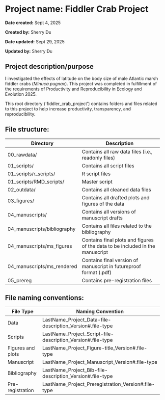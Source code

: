 # Project name: Fiddler Crab Project

**Date created:** Sept 4, 2025

**Created by:** Sherry Du

**Date updated:** Sept 29, 2025

**Updated by:** Sherry Du

## Project description/purpose

I investigated the effects of latitude on the body size of male Atlantic marsh fiddler crabs (*Minuca pugnax*). This project was completed in fulfillment of the requirements of Productivity and Reproducibility in Ecology and Evolution 2025.

This root directory ('fiddler_crab_project') contains folders and files related to this project to help increase productivity, transparency, and reproducibility.

## File structure:

| Directory       | Description                                         |
| --------------- | --------------------------------------------------- |
| 00_rawdata/     | Contains  all raw data files (i.e., readonly files) |
| 01_scripts/     | Contains all script files                           |
| 01_scripts/r_scripts/ | R script files |
| 01_scripts/RMD_scripts/ | Master script |
| 02_outdata/     | Contains all cleaned data files                     |
| 03_figures/     | Contains all drafted plots and figures of the data          |
| 04_manuscripts/ | Contains all versions of manuscript drafts          |
| 04_manuscripts/bibliography | Contains all files related to the bibliography         |
| 04_manuscripts/ms_figures | Contains final plots and figures of the data to be included in the manuscript        |
| 04_manuscripts/ms_rendered | Contains final version of manuscript in futureproof format (.pdf)      |
| 05_prereg | Contains pre-registration files       |

## File naming conventions:

| File Type                   | Naming Convention                                        |
| --------------------------- | -------------------------------------------------------- |
| Data | LastName_Project_Data-file-description_Version#.file-type         |
| Scripts                    | LastName_Project_Script-file-description_Version#.file-type              |
| Figures and plots           | LastName_Project_Figure-title_Version#.file-type          |
| Manuscript                       | LastName_Project_Manuscript_Version#.file-type |
| Bibliography                       | LastName_Project_Bib-file-description_Version#.file-type |
| Pre-registration                       | LastName_Project_Preregistration_Version#.file-type |